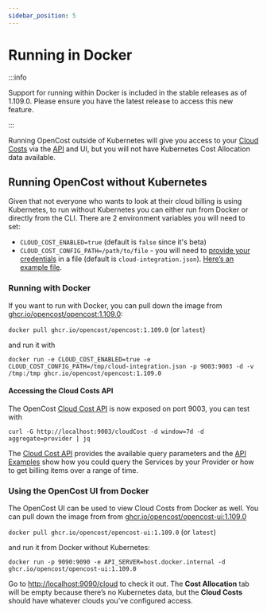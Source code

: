```yaml
---
sidebar_position: 5
---
```

# Running in Docker

:::info

Support for running within Docker is included in the stable releases as of 1.109.0. Please ensure you have the latest release to access this new feature.

:::

Running OpenCost outside of Kubernetes will give you access to your [Cloud Costs](https://www.opencost.io/docs/configuration/#cloud-costs) via the [API](https://www.opencost.io/docs/integrations/api#cloud-costs-api) and UI, but you will not have Kubernetes Cost Allocation data available.

## Running OpenCost without Kubernetes

Given that not everyone who wants to look at their cloud billing is using Kubernetes, to run without Kubernetes you can either run from Docker or directly from the CLI. There are 2 environment variables you will need to set:
* `CLOUD_COST_ENABLED=true` (default is `false` since it's beta)
* `CLOUD_COST_CONFIG_PATH=/path/to/file` - you will need to [provide your credentials](https://www.opencost.io/docs/configuration/) in a file (default is `cloud-integration.json`). [Here’s an example file](https://gist.github.com/mattray/090a43aa4e64f8fc78572cd8d504a4b7).

### Running with Docker

If you want to run with Docker, you can pull down the image from [ghcr.io/opencost/opencost:1.109.0](https://github.com/opencost/opencost/pkgs/container/opencost):

`docker pull ghcr.io/opencost/opencost:1.109.0` (or `latest`)

and run it with

`docker run -e CLOUD_COST_ENABLED=true -e CLOUD_COST_CONFIG_PATH=/tmp/cloud-integration.json -p 9003:9003 -d -v /tmp:/tmp ghcr.io/opencost/opencost:1.109.0`

#### Accessing the Cloud Costs API

The OpenCost [Cloud Cost API](https://www.opencost.io/docs/integrations/api#cloudcost) is now exposed on port 9003, you can test with

`curl -G http://localhost:9003/cloudCost -d window=7d -d aggregate=provider | jq`

The [Cloud Cost API](https://www.opencost.io/docs/integrations/api#cloudcost) provides the available query parameters and the [API Examples](https://www.opencost.io/docs/integrations/api-examples#cloudcost-examples) show how you could query the Services by your Provider or how to get billing items over a range of time.

### Using the OpenCost UI from Docker

The OpenCost UI can be used to view Cloud Costs from Docker as well. You can pull down the image from from [ghcr.io/opencost/opencost-ui:1.109.0](https://github.com/opencost/opencost/pkgs/container/opencost-ui)

`docker pull ghcr.io/opencost/opencost-ui:1.109.0` (or `latest`)

and run it from Docker without Kubernetes:

`docker run -p 9090:9090 -e API_SERVER=host.docker.internal -d ghcr.io/opencost/opencost-ui:1.109.0`

Go to [http://localhost:9090/cloud](http://localhost:9090/cloud) to check it out. The **Cost Allocation** tab will be empty because there’s no Kubernetes data, but the **Cloud Costs** should have whatever clouds you’ve configured access.
